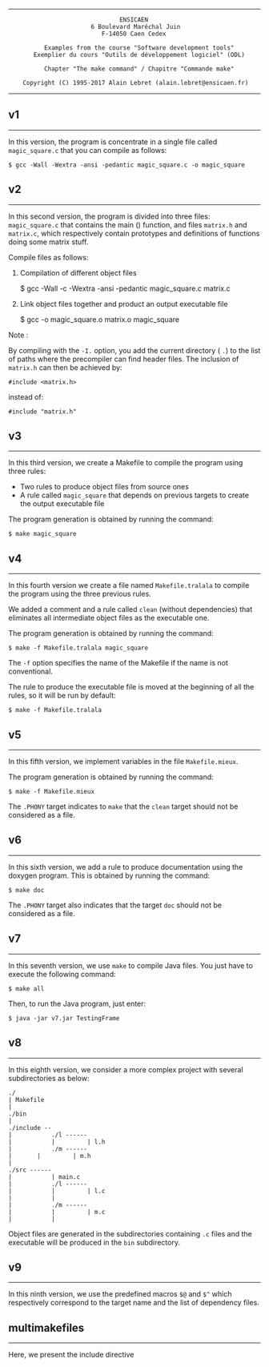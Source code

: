 --------------------------------------------------------------------------------
                                   ENSICAEN
                           6 Boulevard Maréchal Juin
                              F-14050 Caen Cedex

              Examples from the course "Software development tools"
           Exemplier du cours "Outils de développement logiciel" (ODL)

              Chapter "The make command" / Chapitre "Commande make"
 
        Copyright (C) 1995-2017 Alain Lebret (alain.lebret@ensicaen.fr)
--------------------------------------------------------------------------------
							   
## v1
--------------------------------------------------------------------------------
In this version, the program is concentrate in a single file called
`magic_square.c` that you can compile as follows:

    $ gcc -Wall -Wextra -ansi -pedantic magic_square.c -o magic_square

## v2
--------------------------------------------------------------------------------
In this second version, the program is divided into three files:
`magic_square.c` that contains the main () function, and files `matrix.h` and
`matrix.c`, which respectively contain prototypes and definitions of functions
doing some matrix stuff.

Compile files as follows:

1. Compilation of different object files

    $ gcc -Wall -c -Wextra -ansi -pedantic magic_square.c matrix.c

2. Link object files together and product an output executable file

    $ gcc -o magic_square.o matrix.o magic_square

Note :

By compiling with the `-I.` option, you add the current directory ( `.`) to
the list of paths where the precompiler can find header files. The inclusion
of `matrix.h` can then be achieved by:

    #include <matrix.h>

instead of:

    #include "matrix.h"

## v3
--------------------------------------------------------------------------------
In this third version, we create a Makefile to compile the program using three
rules:

* Two rules to produce object files from source ones
* A rule called `magic_square` that depends on previous targets to create
  the output executable file

The program generation is obtained by running the command:

    $ make magic_square

## v4
--------------------------------------------------------------------------------
In this fourth version we create a file named `Makefile.tralala` to compile
the program using the three previous rules.

We added a comment and a rule called `clean` (without dependencies) that
eliminates all intermediate object files as the executable one.

The program generation is obtained by running the command:

    $ make -f Makefile.tralala magic_square

The `-f` option specifies the name of the Makefile if the name is not
conventional.

The rule to produce the executable file is moved at the beginning of all the
rules, so it will be run by default:

    $ make -f Makefile.tralala

## v5
--------------------------------------------------------------------------------
In this fifth version, we implement variables in the file `Makefile.mieux`.

The program generation is obtained by running the command:

    $ make -f Makefile.mieux

The `.PHONY` target indicates to `make` that the `clean` target should not be
considered as a file.

## v6
--------------------------------------------------------------------------------
In this sixth version, we add a rule to produce documentation using the doxygen
program. This is obtained by running the command:

    $ make doc

The `.PHONY` target also indicates that the target `doc` should not be considered
as a file.

## v7
--------------------------------------------------------------------------------
In this seventh version, we use `make` to compile Java files. You just have to
execute the following command:

    $ make all

Then, to run the Java program, just enter:

    $ java -jar v7.jar TestingFrame

## v8
------
In this eighth version, we consider a more complex project with several
subdirectories as below:

    ./
    | Makefile
    |
    ./bin
    |
    ./include --
    |           ./l ------
    |           |         | l.h
    |           ./m ------
    |		|         | m.h
    |
    ./src ------
    |           | main.c
    |           ./l ------
    |           |         | l.c
    |           |
    |           ./m ------
    |           |         | m.c
    |           |

Object files are generated in the subdirectories containing `.c` files and the
executable will be produced in the `bin` subdirectory.

## v9
--------------------------------------------------------------------------------
In this ninth version, we use the predefined macros `$@` and `$^` which
respectively correspond to the target name and the list of dependency files.

## multimakefiles
--------------------------------------------------------------------------------
Here, we present the include directive
